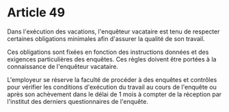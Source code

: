 # Article 49

 Dans l'exécution des vacations, l'enquêteur vacataire est tenu de respecter certaines obligations minimales afin d'assurer la qualité de son travail.

 Ces obligations sont fixées en fonction des instructions données et des exigences particulières des enquêtes. Ces règles doivent être portées à la connaissance de l'enquêteur vacataire.

 L'employeur se réserve la faculté de procéder à des enquêtes et contrôles pour vérifier les conditions d'exécution du travail au cours de l'enquête ou après son achèvement dans le délai de 1 mois à compter de la réception par l'institut des derniers questionnaires de l'enquête.

